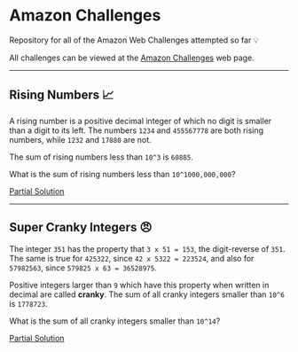 # Amazon Challenges
Repository for all of the Amazon Web Challenges attempted so far :bulb:

All challenges can be viewed at the [Amazon Challenges](http://www.adccpt.com/#/challenges)
web page.

---

## Rising Numbers :chart_with_upwards_trend:
A rising number is a positive decimal integer of which no digit is smaller than
a digit to its left. The numbers `1234` and `455567778` are both rising numbers,
while `1232` and `17880` are not.

The sum of rising numbers less than `10^3` is `60885`.

What is the sum of rising numbers less than `10^1000,000,000`?

[Partial Solution](https://github.com/chapmankyle/amazon-challenge/blob/master/rising_numbers.py)

---

## Super Cranky Integers :angry:
The integer `351` has the property that `3 x 51 = 153`, the digit-reverse of `351`.
The same is true for `425322`, since `42 x 5322 = 223524`, and also for `57982563`, since `579825 x 63 = 36528975`.

Positive integers larger than `9` which have this property when written in decimal
are called **cranky**. The sum of all cranky integers smaller than `10^6` is
`1778723`.

What is the sum of all cranky integers smaller than `10^14`?

[Partial Solution](https://github.com/chapmankyle/amazon-challenge/blob/master/super_cranky_integers.py)
